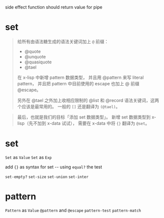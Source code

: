 side effect function should return value for pipe

# set

> 给所有由语法糖生成的语法关键词加上 `@` 前缀：
>
> - @quote
> - @unquote
> - @quasiquote
> - @tael
>
> 在 x-lisp 中新增 pattern 数据类型，
> 并且用 @pattern 来写 literal pattern，
> 并且把 pattern 中目前使用的 escape 也加上 @ 前缀 @escape。
>
> 另外在 @tael 之外加上收相应限制的
> @list 和 @record 语法关键词，这两个应该是最常用的。
> 一般的 `[]` 还是翻译为 `(@tael)`。

> 最后，也就是我们的目标「添加 set 数据类型」。
> 新增 set 数据类型到 x-lisp（先不加到 x-data 试试），
> 需要在 x-data 中将 `{}` 翻译为 `@set`。

# set

`Set` as `Value`
`Set` as `Exp`

add `{}` as syntax for set -- using `equal?` the test

`set-empty?`
`set-size`
`set-union`
`set-inter`

# pattern

`Pattern` as `Value`
`@pattern` and `@escape`
`pattern-test`
`pattern-match`
